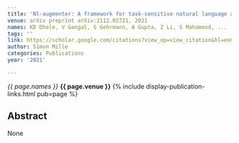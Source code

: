 ```yaml
---
title: 'Nl-augmenter: A framework for task-sensitive natural language augmentation'
venue: arXiv preprint arXiv:2112.02721, 2021
names: KD Dhole, V Gangal, S Gehrmann, A Gupta, Z Li, S Mahamood, ...
tags: ''
link: https://scholar.google.com/citations?view_op=view_citation&hl=en&user=hg8-G68AAAAJ&pagesize=100&sortby=pubdate&citation_for_view=hg8-G68AAAAJ:hFOr9nPyWt4C
author: Simon Mille
categories: Publications
year: '2021'

---
```


*{{ page.names }}*
**{{ page.venue }}**
{% include display-publication-links.html pub=page %}
## Abstract

None